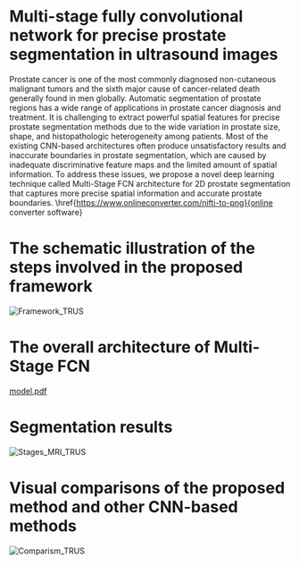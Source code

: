 # Multi-stage fully convolutional network for precise prostate segmentation in ultrasound images
Prostate cancer is one of the most commonly diagnosed non-cutaneous malignant tumors and the sixth major cause of cancer-related death generally found in men globally. Automatic segmentation of prostate regions has a wide range of applications in prostate cancer diagnosis and treatment. It is challenging to extract powerful spatial features for precise prostate segmentation methods due to the wide variation in prostate size, shape, and histopathologic heterogeneity among patients. Most of the existing CNN-based architectures often produce unsatisfactory results and inaccurate boundaries in prostate segmentation, which are caused by inadequate discriminative feature maps and the limited amount of spatial information. To address these issues, we propose a novel deep learning technique called Multi-Stage FCN architecture for 2D prostate segmentation that captures more precise spatial information and accurate prostate boundaries. \href{https://www.onlineconverter.com/nifti-to-png}{online converter software}

#  The schematic illustration of the steps involved in the proposed framework
![Framework_TRUS](https://github.com/S-domain/Multi-Stage-FCN/assets/104261511/b8840505-bffa-4132-83ed-b9dcecd6bc43)

#   The overall architecture of Multi-Stage FCN
[model.pdf](https://github.com/S-domain/Multi-Stage-FCN/files/12461350/model.pdf)

#  Segmentation results
![Stages_MRI_TRUS](https://github.com/S-domain/Multi-Stage-FCN/assets/104261511/67aaa4ed-4249-4ca2-b445-a5ff3c1ec2b7)

#   Visual comparisons of the proposed method and other CNN-based methods
![Comparism_TRUS](https://github.com/S-domain/Multi-Stage-FCN/assets/104261511/240f55aa-ce98-4017-a412-a3ee8c6987e6)
